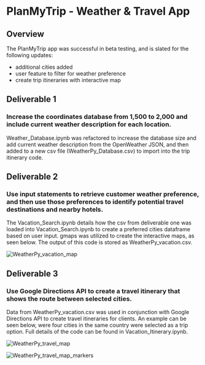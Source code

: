 # PlanMyTrip - Weather & Travel App
## Overview
The PlanMyTrip app was successful in beta testing, and is slated for the following updates:
* additional cities added
* user feature to filter for weather preference
* create trip itineraries with interactive map

## Deliverable 1
### Increase the coordinates database from 1,500 to 2,000 and include current weather description for each location.
Weather_Database.ipynb was refactored to increase the database size and add current weather description from the OpenWeather JSON, and then added to a new csv file (WeatherPy_Database.csv) to import into the trip itinerary code.

## Deliverable 2
### Use input statements to retrieve customer weather preference, and then use those preferences to identify potential travel destinations and nearby hotels.
The Vacation_Search.ipynb details how the csv from deliverable one was loaded into Vacation_Search.ipynb to create a preferred cities dataframe based on user input. gmaps was utilized to create the interactive maps, as seen below. The output of this code is stored as WeatherPy_vacation.csv.

![WeatherPy_vacation_map](https://user-images.githubusercontent.com/94259442/148438801-0495ffec-da60-4e40-b165-e996f435b8b5.png)

## Deliverable 3
### Use Google Directions API to create a travel itinerary that shows the route between selected cities.
Data from WeatherPy_vacation.csv was used in conjunction with Google Directions API to create travel itineraries for clients. An example can be seen below, were four cities in the same country were selected as a trip option. Full details of the code can be found in Vacation_Itinerary.ipynb.

![WeatherPy_travel_map](https://user-images.githubusercontent.com/94259442/148439362-42f5ba1f-52ab-4396-9831-b83e69ba9f4a.png)

![WeatherPy_travel_map_markers](https://user-images.githubusercontent.com/94259442/148439392-0f66de00-0987-4e7c-8fbe-7d72054a2f6d.png)
